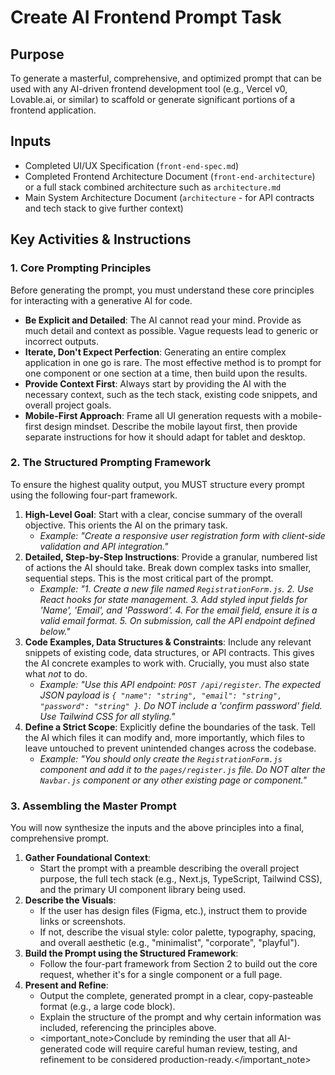 <!-- Powered by BMAD™ Core -->

# Create AI Frontend Prompt Task

## Purpose

To generate a masterful, comprehensive, and optimized prompt that can be used with any AI-driven
frontend development tool (e.g., Vercel v0, Lovable.ai, or similar) to scaffold or generate
significant portions of a frontend application.

## Inputs

- Completed UI/UX Specification (`front-end-spec.md`)
- Completed Frontend Architecture Document (`front-end-architecture`) or a full stack combined
  architecture such as `architecture.md`
- Main System Architecture Document (`architecture` - for API contracts and tech stack to give
  further context)

## Key Activities & Instructions

### 1. Core Prompting Principles

Before generating the prompt, you must understand these core principles for interacting with a
generative AI for code.

- **Be Explicit and Detailed**: The AI cannot read your mind. Provide as much detail and context as
  possible. Vague requests lead to generic or incorrect outputs.
- **Iterate, Don't Expect Perfection**: Generating an entire complex application in one go is rare.
  The most effective method is to prompt for one component or one section at a time, then build upon
  the results.
- **Provide Context First**: Always start by providing the AI with the necessary context, such as
  the tech stack, existing code snippets, and overall project goals.
- **Mobile-First Approach**: Frame all UI generation requests with a mobile-first design mindset.
  Describe the mobile layout first, then provide separate instructions for how it should adapt for
  tablet and desktop.

### 2. The Structured Prompting Framework

To ensure the highest quality output, you MUST structure every prompt using the following four-part
framework.

1. **High-Level Goal**: Start with a clear, concise summary of the overall objective. This orients
   the AI on the primary task.
   - _Example: "Create a responsive user registration form with client-side validation and API
     integration."_
2. **Detailed, Step-by-Step Instructions**: Provide a granular, numbered list of actions the AI
   should take. Break down complex tasks into smaller, sequential steps. This is the most critical
   part of the prompt.
   - _Example: "1. Create a new file named `RegistrationForm.js`. 2. Use React hooks for state
     management. 3. Add styled input fields for 'Name', 'Email', and 'Password'. 4. For the email
     field, ensure it is a valid email format. 5. On submission, call the API endpoint defined
     below."_
3. **Code Examples, Data Structures & Constraints**: Include any relevant snippets of existing code,
   data structures, or API contracts. This gives the AI concrete examples to work with. Crucially,
   you must also state what _not_ to do.
   - _Example: "Use this API endpoint: `POST /api/register`. The expected JSON payload is
     `{ "name": "string", "email": "string", "password": "string" }`. Do NOT include a 'confirm
     password' field. Use Tailwind CSS for all styling."_
4. **Define a Strict Scope**: Explicitly define the boundaries of the task. Tell the AI which files
   it can modify and, more importantly, which files to leave untouched to prevent unintended changes
   across the codebase.
   - _Example: "You should only create the `RegistrationForm.js` component and add it to the
     `pages/register.js` file. Do NOT alter the `Navbar.js` component or any other existing page or
     component."_

### 3. Assembling the Master Prompt

You will now synthesize the inputs and the above principles into a final, comprehensive prompt.

1. **Gather Foundational Context**:
   - Start the prompt with a preamble describing the overall project purpose, the full tech stack
     (e.g., Next.js, TypeScript, Tailwind CSS), and the primary UI component library being used.
2. **Describe the Visuals**:
   - If the user has design files (Figma, etc.), instruct them to provide links or screenshots.
   - If not, describe the visual style: color palette, typography, spacing, and overall aesthetic
     (e.g., "minimalist", "corporate", "playful").
3. **Build the Prompt using the Structured Framework**:
   - Follow the four-part framework from Section 2 to build out the core request, whether it's for a
     single component or a full page.
4. **Present and Refine**:
   - Output the complete, generated prompt in a clear, copy-pasteable format (e.g., a large code
     block).
   - Explain the structure of the prompt and why certain information was included, referencing the
     principles above.
   - <important_note>Conclude by reminding the user that all AI-generated code will require careful
     human review, testing, and refinement to be considered production-ready.</important_note>
